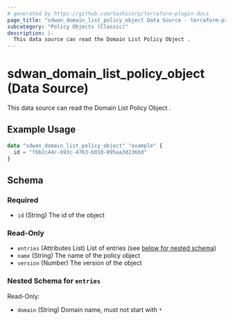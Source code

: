 ```yaml
---
# generated by https://github.com/hashicorp/terraform-plugin-docs
page_title: "sdwan_domain_list_policy_object Data Source - terraform-provider-sdwan"
subcategory: "Policy Objects (Classic)"
description: |-
  This data source can read the Domain List Policy Object .
---
```


# sdwan_domain_list_policy_object (Data Source)

This data source can read the Domain List Policy Object .

## Example Usage

```terraform
data "sdwan_domain_list_policy_object" "example" {
  id = "f6b2c44c-693c-4763-b010-895aa3d236bd"
}
```

<!-- schema generated by tfplugindocs -->
## Schema

### Required

- `id` (String) The id of the object

### Read-Only

- `entries` (Attributes List) List of entries (see [below for nested schema](#nestedatt--entries))
- `name` (String) The name of the policy object
- `version` (Number) The version of the object

<a id="nestedatt--entries"></a>
### Nested Schema for `entries`

Read-Only:

- `domain` (String) Domain name, must not start with `*`

